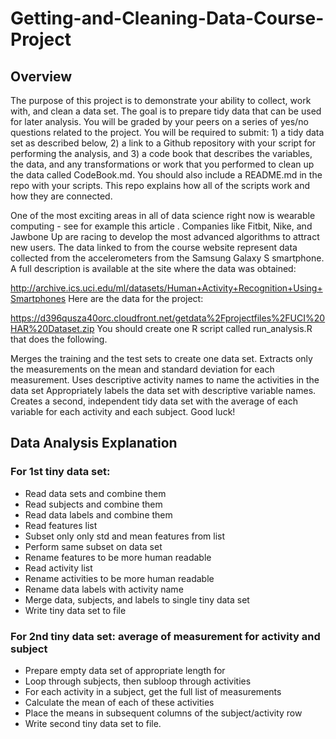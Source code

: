 Getting-and-Cleaning-Data-Course-Project
========================================
## Overview

The purpose of this project is to demonstrate your ability to collect, work with, and clean a data set. The goal is to prepare tidy data that can be used for later analysis. You will be graded by your peers on a series of yes/no questions related to the project. You will be required to submit: 1) a tidy data set as described below, 2) a link to a Github repository with your script for performing the analysis, and 3) a code book that describes the variables, the data, and any transformations or work that you performed to clean up the data called CodeBook.md. You should also include a README.md in the repo with your scripts. This repo explains how all of the scripts work and how they are connected.

One of the most exciting areas in all of data science right now is wearable computing - see for example this article . Companies like Fitbit, Nike, and Jawbone Up are racing to develop the most advanced algorithms to attract new users. The data linked to from the course website represent data collected from the accelerometers from the Samsung Galaxy S smartphone. A full description is available at the site where the data was obtained:

http://archive.ics.uci.edu/ml/datasets/Human+Activity+Recognition+Using+Smartphones
Here are the data for the project:

https://d396qusza40orc.cloudfront.net/getdata%2Fprojectfiles%2FUCI%20HAR%20Dataset.zip
You should create one R script called run_analysis.R that does the following.

Merges the training and the test sets to create one data set.
Extracts only the measurements on the mean and standard deviation for each measurement.
Uses descriptive activity names to name the activities in the data set
Appropriately labels the data set with descriptive variable names.
Creates a second, independent tidy data set with the average of each variable for each activity and each subject.
Good luck!


## Data Analysis Explanation

### For 1st tiny data set:

* Read data sets and combine them
* Read subjects and combine them
* Read data labels and combine them
* Read features list
* Subset only only std and mean features from list
* Perform same subset on data set
* Rename features to be more human readable
* Read activity list
* Rename activities to be more human readable
* Rename data labels with activity name
* Merge data, subjects, and labels to single tiny data set
* Write tiny data set to file

### For 2nd tiny data set: average of measurement for activity and subject

* Prepare empty data set of appropriate length for
* Loop through subjects, then subloop through activities
* For each activity in a subject, get the full list of measurements
* Calculate the mean of each of these activities
* Place the means in subsequent columns of the subject/activity row
* Write second tiny data set to file.
